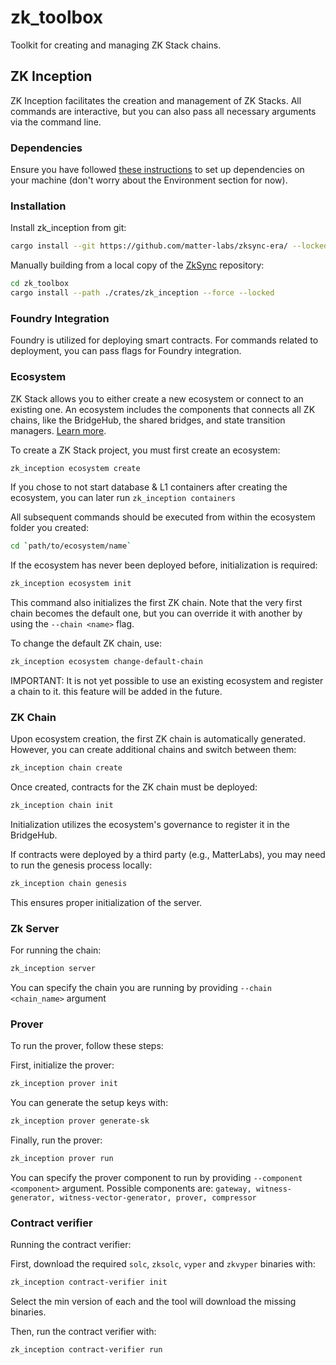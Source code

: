 # zk_toolbox

Toolkit for creating and managing ZK Stack chains.

## ZK Inception

ZK Inception facilitates the creation and management of ZK Stacks. All commands are interactive, but you can also pass
all necessary arguments via the command line.

### Dependencies

Ensure you have followed
[these instructions](https://github.com/matter-labs/zksync-era/blob/main/docs/guides/setup-dev.md) to set up
dependencies on your machine (don't worry about the Environment section for now).

### Installation

Install zk_inception from git:

```bash
cargo install --git https://github.com/matter-labs/zksync-era/ --locked zk_inception --force
```

Manually building from a local copy of the [ZkSync](https://github.com/matter-labs/zksync-era/) repository:

```bash
cd zk_toolbox
cargo install --path ./crates/zk_inception --force --locked
```

### Foundry Integration

Foundry is utilized for deploying smart contracts. For commands related to deployment, you can pass flags for Foundry
integration.

### Ecosystem

ZK Stack allows you to either create a new ecosystem or connect to an existing one. An ecosystem includes the components
that connects all ZK chains, like the BridgeHub, the shared bridges, and state transition managers.
[Learn more](https://docs.zksync.io/zk-stack/components/shared-bridges.html).

To create a ZK Stack project, you must first create an ecosystem:

```bash
zk_inception ecosystem create
```

If you chose to not start database & L1 containers after creating the ecosystem, you can later run
`zk_inception containers`

All subsequent commands should be executed from within the ecosystem folder you created:

```bash
cd `path/to/ecosystem/name`
```

If the ecosystem has never been deployed before, initialization is required:

```bash
zk_inception ecosystem init
```

This command also initializes the first ZK chain. Note that the very first chain becomes the default one, but you can
override it with another by using the `--chain <name>` flag.

To change the default ZK chain, use:

```bash
zk_inception ecosystem change-default-chain
```

IMPORTANT: It is not yet possible to use an existing ecosystem and register a chain to it. this feature will be added in
the future.

### ZK Chain

Upon ecosystem creation, the first ZK chain is automatically generated. However, you can create additional chains and
switch between them:

```bash
zk_inception chain create
```

Once created, contracts for the ZK chain must be deployed:

```bash
zk_inception chain init
```

Initialization utilizes the ecosystem's governance to register it in the BridgeHub.

If contracts were deployed by a third party (e.g., MatterLabs), you may need to run the genesis process locally:

```bash
zk_inception chain genesis
```

This ensures proper initialization of the server.

### Zk Server

For running the chain:

```bash
zk_inception server
```

You can specify the chain you are running by providing `--chain <chain_name>` argument

### Prover

To run the prover, follow these steps:

First, initialize the prover:

```bash
zk_inception prover init
```

You can generate the setup keys with:

```bash
zk_inception prover generate-sk
```

Finally, run the prover:

```bash
zk_inception prover run
```

You can specify the prover component to run by providing `--component <component>` argument. Possible components are:
`gateway, witness-generator, witness-vector-generator, prover, compressor`

### Contract verifier

Running the contract verifier:

First, download the required `solc`, `zksolc`, `vyper` and `zkvyper` binaries with:

```bash
zk_inception contract-verifier init
```

Select the min version of each and the tool will download the missing binaries.

Then, run the contract verifier with:

```bash
zk_inception contract-verifier run
```
